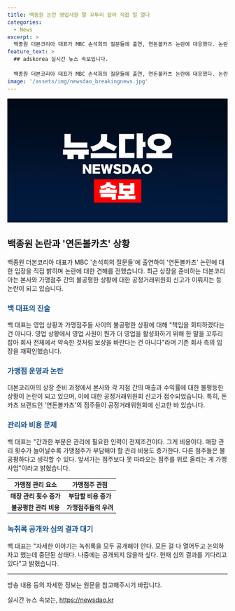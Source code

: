 ```yaml
---
title: 백종원 논란 영업사원 말 꼬투리 잡아 직접 일 열다
categories:
  - News
excerpt: >
  백종원 더본코리아 대표가 MBC 손석희의 질문들에 출연, 연돈볼카츠 논란에 대응했다. 논란은 가맹점주들의 본사와의 약속 불이행으로 시작됐는데, 백 대표는 매출을 보장할 순 없다고 밝혔다. 논쟁은 공정거래위원회 심의 결과를 기다리는 상황이며, 관리 비용 증가와 가맹점주 간 불평등 문제에 대해서도 언급했다. 결과가 나온다면 그에 따라 움직일 것으로 전망되고 있다.
feature_text: >
  ## adskorea 실시간 뉴스 속보입니다.

  백종원 더본코리아 대표가 MBC 손석희의 질문들에 출연, 연돈볼카츠 논란에 대응했다. 논란은 가맹점주들의 본사와의 약속 불이행으로 시작됐는데, 백 대표는 매출을 보장할 순 없다고 밝혔다. 논쟁은 공정거래위원회 심의 결과를 기다리는 상황이며, 관리 비용 증가와 가맹점주 간 불평등 문제에 대해서도 언급했다. 결과가 나온다면 그에 따라 움직일 것으로 전망되고 있다.
image: '/assets/img/newsdao_breakingnews.jpg'
---
```


<p><img src="/assets/img/newsdao_breakingnews.jpg" alt="adskorea 속보" /></p>

<h2 data-ke-size="size26">백종원 논란과 '연돈볼카츠' 상황</h2>

<p data-ke-size="size16">백종원 더본코리아 대표가 MBC '손석희의 질문들'에 출연하여 '연돈볼카츠' 논란에 대한 입장을 직접 밝히며 논란에 대한 견해를 전했습니다. 최근 상장을 준비하는 더본코리아는 본사와 가맹점주 간의 불공평한 상황에 대한 공정거래위원회 신고가 이뤄지는 등 논란이 되고 있습니다.</p>

<h3><b><span style="color: #1a5490;">백 대표의 진술</span></b></h3>

<p data-ke-size="size16">백 대표는 영업 상황과 가맹점주들 사이의 불공평한 상황에 대해 "책임을 회피하겠다는 건 아니다. 영업 상황에서 영업 사원이 뭔가 더 영업을 활성화하기 위해 한 말을 꼬투리 잡아 회사 전체에서 약속한 것처럼 보상을 바란다는 건 아니다"라며 기존 회사 측의 입장을 재확인했습니다.</p>

<h3><b><span style="color: #1a5490;">가맹점 운영과 논란</span></b></h3>

<p data-ke-size="size16">더본코리아의 상장 준비 과정에서 본사와 각 지점 간의 매출과 수익률에 대한 불평등한 상황이 논란이 되고 있으며, 이에 대한 공정거래위원회 신고가 접수되었습니다. 특히, 돈카츠 브랜드인 '연돈볼카츠'의 점주들이 공정거래위원회에 신고한 바 있습니다.</p>

<h3><b><span style="color: #1a5490;">관리와 비용 문제</span></b></h3>

<p data-ke-size="size16">백 대표는 "간과한 부분은 관리에 필요한 인력이 전제조건이다. 그게 비용이다. 매장 관리 횟수가 늘어날수록 가맹점주가 부담해야 할 관리 비용도 증가한다. 다른 점주들은 불공평하다고 생각할 수 있다. 앞서가는 점주보다 못 따라오는 점주를 위로 올리는 게 가맹 사업"이라고 밝혔습니다.</p>

<table>
<thead>
    <tr>
        <th><b>가맹점 관리 요소</b></th>
        <th><b>가맹점주 관점</b></th>
    </tr>
</thead>
<tbody>
    <tr>
        <td style="text-align: center; height: 17px;"><b>매장 관리 횟수 증가</b></td>
        <td style="text-align: center; height: 17px;"><b>부담할 비용 증가</b></td>
    </tr>
    <tr>
        <td style="text-align: center; height: 17px;"><b>불공평한 관리 비용</b></td>
        <td style="text-align: center; height: 17px;"><b>가맹점주들의 우려</b></td>
    </tr>
</tbody>
</table>

<h3><b><span style="color: #1a5490;">녹취록 공개와 심의 결과 대기</span></b></h3>

<p data-ke-size="size16">백 대표는 "자세한 이야기는 녹취록을 모두 공개해야 안다. 모든 걸 다 열어두고 논의하자고 했는데 중단된 상태다. 나중에는 공개되지 않을까 싶다. 현재 심의 결과를 기다리고 있다"고 밝혔습니다.</p>

<hr>

<p data-ke-size="size16">방송 내용 등의 자세한 정보는 원문을 참고해주시기 바랍니다.</p>
실시간 뉴스 속보는, <a href="https://newsdao.kr" rel="dofollow">https://newsdao.kr</a>


